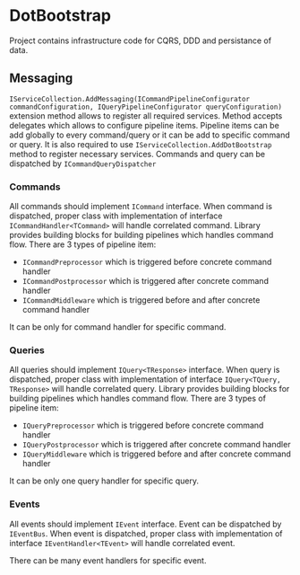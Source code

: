# DotBootstrap

Project contains infrastructure code for CQRS, DDD and persistance of data.

## Messaging
`IServiceCollection.AddMessaging(ICommandPipelineConfigurator commandConfiguration, IQueryPipelineConfigurator queryConfiguration)` extension method allows to register all required services. Method accepts delegates which allows to configure pipeline items. Pipeline items can be add globally to every command/query or it can be add to specific command or query. It is also required to use `IServiceCollection.AddDotBootstrap` method to register necessary services. Commands and query can be dispatched by `ICommandQueryDispatcher`


### Commands
All commands should implement `ICommand` interface. When command is dispatched, proper class with implementation of interface `ICommandHandler<TCommand>` will handle correlated command.
Library provides building blocks for building pipelines which handles command flow. 
There are 3 types of pipeline item:
- `ICommandPreprocessor` which is triggered before concrete command handler
- `ICommandPostprocessor` which is triggered after concrete command handler
- `ICommandMiddleware` which is triggered before and after concrete command handler

It can be only for command handler for specific command.
### Queries
All queries should implement `IQuery<TResponse>` interface. When query is dispatched, proper class with implementation of interface `IQuery<TQuery, TResponse>` will handle correlated query.
Library provides building blocks for building pipelines which handles command flow. 
There are 3 types of pipeline item:
- `IQueryPreprocessor` which is triggered before concrete command handler
- `IQueryPostprocessor` which is triggered after concrete command handler
- `IQueryMiddleware` which is triggered before and after concrete command handler

It can be only one query handler for specific query.

### Events
All events should implement `IEvent` interface. Event can be dispatched by `IEventBus`. When event is dispatched, proper class with implementation of interface `IEventHandler<TEvent>` will handle correlated event.

There can be many event handlers for specific event.

